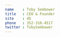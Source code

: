 ```yaml
---
name    : Toby Sembower
title   : CEO & Founder
site    : db
phone   : 352-318-4517
twitter : TobySembower
---
```

